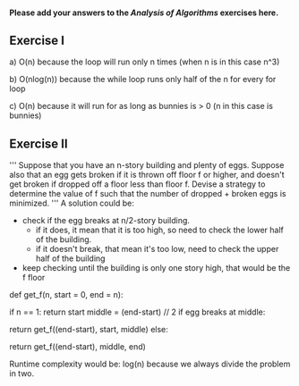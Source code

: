 #### Please add your answers to the **_Analysis of Algorithms_** exercises here.

## Exercise I

a)
O(n) because the loop will run only n times (when n is in this case n^3)

b)
O(nlog(n)) because the while loop runs only half of the n for every for loop

c)
O(n) because it will run for as long as bunnies is > 0 (n in this case is bunnies)

## Exercise II

'''
Suppose that you have an n-story building and plenty of eggs. Suppose also that an egg gets broken if it is thrown off floor f or higher, and doesn't get broken if dropped off a floor less than floor f. Devise a strategy to determine the value of f such that the number of dropped + broken eggs is minimized.
'''
A solution could be:

- check if the egg breaks at n/2-story building.
  - if it does, it mean that it is too high, so need to check the lower half of the building.
  - if it doesn't break, that mean it's too low, need to check the upper half of the building
- keep checking until the building is only one story high, that would be the f floor

def get_f(n, start = 0, end = n):

<!-- If building is only one story, that is f -->

if n == 1:
return start
middle = (end-start) // 2
if egg breaks at middle:

<!-- if egg breaks at middle, try a floor n/2 lower -->

return get_f((end-start), start, middle)
else:

<!-- if egg doesn't break, try a floor n/2 above -->

return get_f((end-start), middle, end)

Runtime complexity would be: log(n) because we always divide the problem in two.
